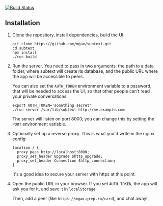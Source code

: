 [![Build Status](https://travis-ci.org/mgax/subtext.svg?branch=master)](https://travis-ci.org/mgax/subtext)

## Installation

1. Clone the repository, install dependencies, build the UI:

   ```shell
   git clone https://github.com/mgax/subtext.git
   cd subtext
   npm install
   ./run build
   ```

2. Run the server. You need to pass in two arguments: the path to a data
   folder, where subtext will create its database, and the public URL where the
   app will be accessible to peers.

   You can also set the `AUTH_TOKEN` environment variable to a password, that
   will be needed to access the UI, so that other people can't read your
   private conversations.

   ```shell
   export AUTH_TOKEN='something secret'
   ./run server /var/lib/subtext http://me.example.com
   ```

   The server will listen on port 8000; you can change this by setting the
   `PORT` environment variable.

3. Optionally set up a reverse proxy. This is what you'd write in the nginx
   config:

   ```nginx
   location / {
     proxy_pass http://localhost:8000;
     proxy_set_header Upgrade $http_upgrade;
     proxy_set_header Connection $http_connection;
   }
   ```

   It's a good idea to secure your server with https at this point.

4. Open the public URL in your browser. If you set `AUTH_TOKEN`, the app will
   ask you for it, and save it in `localStorage`.

   Then, add a peer (like `https://mgax.grep.ro/card`), and chat away!
